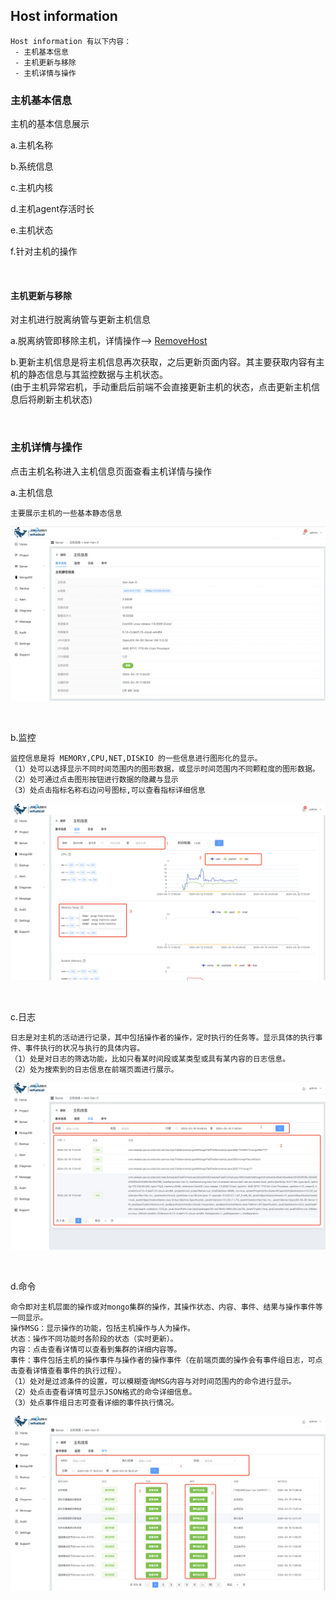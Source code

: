 ## Host information


```
Host information 有以下内容：
 - 主机基本信息
 - 主机更新与移除
 - 主机详情与操作
```


### 主机基本信息

主机的基本信息展示

a.主机名称

b.系统信息

c.主机内核

d.主机agent存活时长

e.主机状态

f.针对主机的操作


<br>



#### 主机更新与移除

对主机进行脱离纳管与更新主机信息

a.脱离纳管即移除主机，详情操作--> [RemoveHost](RemoveHost.md)

b.更新主机信息是将主机信息再次获取，之后更新页面内容。其主要获取内容有主机的静态信息与其监控数据与主机状态。<br> 
(由于主机异常宕机，手动重启后前端不会直接更新主机的状态，点击更新主机信息后将刷新主机状态)

<br>


### 主机详情与操作

点击主机名称进入主机信息页面查看主机详情与操作

a.主机信息

    主要展示主机的一些基本静态信息
![img_5.png](../../../../images/whalealPlatformImages/infomation.png)

<br>

b.监控

    监控信息是将 MEMORY,CPU,NET,DISKIO 的一些信息进行图形化的显示。
    （1）处可以选择显示不同时间范围内的图形数据，或显示时间范围内不同颗粒度的图形数据。
    （2）处可通过点击图形按钮进行数据的隐藏与显示
    （3）处点击指标名称右边问号图标,可以查看指标详细信息
![img_7.png](../../../../images/whalealPlatformImages/monitor.png)

<br>

c.日志


    日志是对主机的活动进行记录，其中包括操作者的操作，定时执行的任务等。显示具体的执行事件、事件执行的状况与执行的具体内容。
    （1）处是对日志的筛选功能，比如只看某时间段或某类型或具有某内容的日志信息。
    （2）处为搜索到的日志信息在前端页面进行展示。
![img_8.png](../../../../images/whalealPlatformImages/host_log.png)

<br>

d.命令

    命令即对主机层面的操作或对mongo集群的操作，其操作状态、内容、事件、结果与操作事件等一同显示。
    操作MSG：显示操作的功能，包括主机操作与人为操作。
    状态：操作不同功能时各阶段的状态（实时更新）。
    内容：点击查看详情可以查看到集群的详细内容等。
    事件：事件包括主机的操作事件与操作者的操作事件（在前端页面的操作会有事件组日志，可点击查看详情查看事件的执行过程）。
    （1）处对是过滤条件的设置，可以模糊查询MSG内容与对时间范围内的命令进行显示。
    （2）处点击查看详情可显示JSON格式的命令详细信息。
    （3）处点事件组日志可查看详细的事件执行情况。


![img_9.png](../../../../images/whalealPlatformImages/host_command.png)



